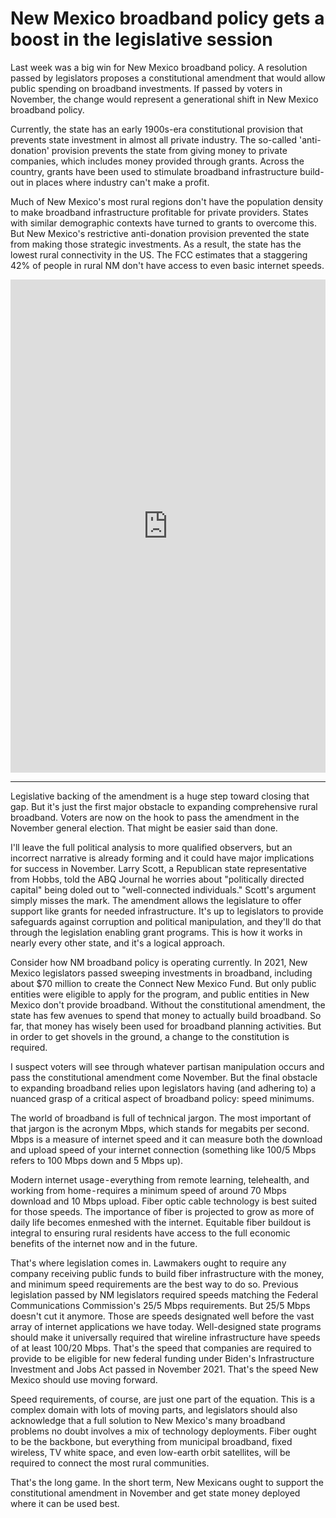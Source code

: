 # New Mexico broadband policy gets a boost in the legislative session
Last week was a big win for New Mexico broadband policy. A resolution passed by legislators proposes a constitutional amendment that would allow public spending on broadband investments. If passed by voters in November, the change would represent a generational shift in New Mexico broadband policy.

Currently, the state has an early 1900s-era constitutional provision that prevents state investment in almost all private industry. The so-called 'anti-donation' provision prevents the state from giving money to private companies, which includes money provided through grants. Across the country, grants have been used to stimulate broadband infrastructure build-out in places where industry can't make a profit. 

Much of New Mexico's most rural regions don't have the population density to make broadband infrastructure profitable for private providers. States with similar demographic contexts have turned to grants to overcome this. But New Mexico's restrictive anti-donation provision prevented the state from making those strategic investments. As a result, the state has the lowest rural connectivity in the US. The FCC estimates that a staggering 42% of people in rural NM don't have access to even basic internet speeds.

<iframe title="New Mexicans without internet access " aria-label="Map" id="datawrapper-chart-1z1H7" src="https://datawrapper.dwcdn.net/1z1H7/1/" scrolling="no" frameborder="0" style="width: 0; min-width: 100% !important; border: none;" height="789"></iframe><script type="text/javascript">!function(){"use strict";window.addEventListener("message",(function(e){if(void 0!==e.data["datawrapper-height"]){var t=document.querySelectorAll("iframe");for(var a in e.data["datawrapper-height"])for(var r=0;r<t.length;r++){if(t[r].contentWindow===e.source)t[r].style.height=e.data["datawrapper-height"][a]+"px"}}}))}();
</script>
  
  ---

Legislative backing of the amendment is a huge step toward closing that gap. But it's just the first major obstacle to expanding comprehensive rural broadband. Voters are now on the hook to pass the amendment in the November general election. That might be easier said than done.
  
I'll leave the full political analysis to more qualified observers, but an incorrect narrative is already forming and it could have major implications for success in November. Larry Scott, a Republican state representative from Hobbs, told the ABQ Journal he worries about "politically directed capital" being doled out to "well-connected individuals." Scott's argument simply misses the mark. The amendment allows the legislature to offer support like grants for needed infrastructure. It's up to legislators to provide safeguards against corruption and political manipulation, and they'll do that through the legislation enabling grant programs. This is how it works in nearly every other state, and it's a logical approach.
  
Consider how NM broadband policy is operating currently. In 2021, New Mexico legislators passed sweeping investments in broadband, including about $70 million to create the Connect New Mexico Fund. But only public entities were eligible to apply for the program, and public entities in New Mexico don't provide broadband. Without the constitutional amendment, the state has few avenues to spend that money to actually build broadband. So far, that money has wisely been used for broadband planning activities. But in order to get shovels in the ground, a change to the constitution is required.
  
I suspect voters will see through whatever partisan manipulation occurs and pass the constitutional amendment come November. But the final obstacle to expanding broadband relies upon legislators having (and adhering to) a nuanced grasp of a critical aspect of broadband policy: speed minimums.
  
The world of broadband is full of technical jargon. The most important of that jargon is the acronym Mbps, which stands for megabits per second. Mbps is a measure of internet speed and it can measure both the download and upload speed of your internet connection (something like 100/5 Mbps refers to 100 Mbps down and 5 Mbps up).
  
Modern internet usage - everything from remote learning, telehealth, and working from home - requires a minimum speed of around 70 Mbps download and 10 Mbps upload. Fiber optic cable technology is best suited for those speeds. The importance of fiber is projected to grow as more of daily life becomes enmeshed with the internet. Equitable fiber buildout is integral to ensuring rural residents have access to the full economic benefits of the internet now and in the future.
  
That's where legislation comes in. Lawmakers ought to require any company receiving public funds to build fiber infrastructure with the money, and minimum speed requirements are the best way to do so. Previous legislation passed by NM legislators required speeds matching the Federal Communications Commission's 25/5 Mbps requirements. But 25/5 Mbps doesn't cut it anymore. Those are speeds designated well before the vast array of internet applications we have today. Well-designed state programs should make it universally required that wireline infrastructure have speeds of at least 100/20 Mbps. That's the speed that companies are required to provide to be eligible for new federal funding under Biden's Infrastructure Investment and Jobs Act passed in November 2021. That's the speed New Mexico should use moving forward.
  
Speed requirements, of course, are just one part of the equation. This is a complex domain with lots of moving parts, and legislators should also acknowledge that a full solution to New Mexico's many broadband problems no doubt involves a mix of technology deployments. Fiber ought to be the backbone, but everything from municipal broadband, fixed wireless, TV white space, and even low-earth orbit satellites, will be required to connect the most rural communities.
  
That's the long game. In the short term, New Mexicans ought to support the constitutional amendment in November and get state money deployed where it can be used best.
